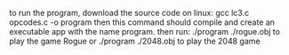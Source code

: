 to run the program, download the source code
on linux: gcc lc3.c opcodes.c -o program
then this command should compile and create an executable app with the name program.
then run: ./program ./rogue.obj to play the game Rogue or ./program ./2048.obj to play the 2048 game
  
